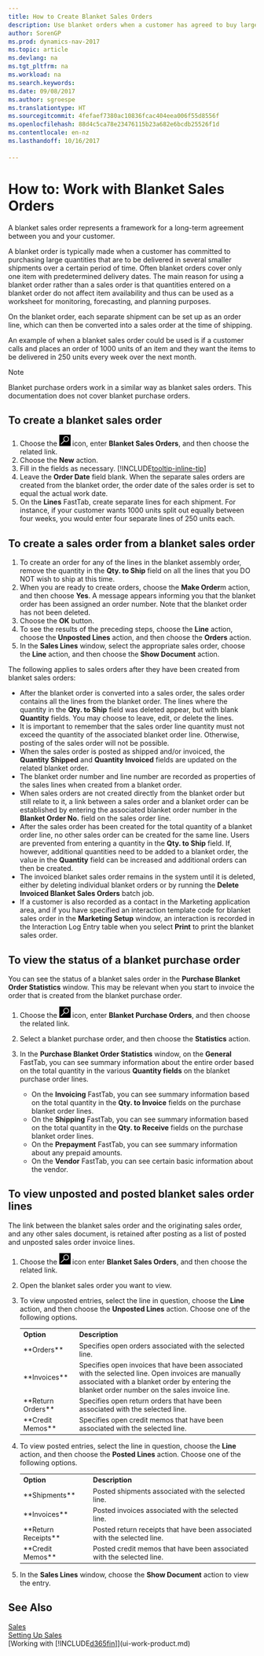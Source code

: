 ```yaml
---
title: How to Create Blanket Sales Orders
description: Use blanket orders when a customer has agreed to buy large quantities that are to be delivered in several smaller shipments over a certain period of time.
author: SorenGP
ms.prod: dynamics-nav-2017
ms.topic: article
ms.devlang: na
ms.tgt_pltfrm: na
ms.workload: na
ms.search.keywords: 
ms.date: 09/08/2017
ms.author: sgroespe
ms.translationtype: HT
ms.sourcegitcommit: 4fefaef7380ac10836fcac404eea006f55d8556f
ms.openlocfilehash: 88d4c5ca78e23476115b23a682e6bcdb25526f1d
ms.contentlocale: en-nz
ms.lasthandoff: 10/16/2017

---
```

# <a name="how-to-work-with-blanket-sales-orders"></a>How to: Work with Blanket Sales Orders
A blanket sales order represents a framework for a long-term agreement between you and your customer.

A blanket order is typically made when a customer has committed to purchasing large quantities that are to be delivered in several smaller shipments over a certain period of time. Often blanket orders cover only one item with predetermined delivery dates. The main reason for using a blanket order rather than a sales order is that quantities entered on a blanket order do not affect item availability and thus can be used as a worksheet for monitoring, forecasting, and planning purposes.

On the blanket order, each separate shipment can be set up as an order line, which can then be converted into a sales order at the time of shipping.

An example of when a blanket sales order could be used is if a customer calls and places an order of 1000 units of an item and they want the items to be delivered in 250 units every week over the next month.

> [!NOTE]
> Blanket purchase orders work in a similar way as blanket sales orders. This documentation does not cover blanket purchase orders.

## <a name="to-create-a-blanket-sales-order"></a>To create a blanket sales order  
1. Choose the ![Search for Page or Report](media/ui-search/search_small.png "Search for Page or Report icon") icon, enter **Blanket Sales Orders**, and then choose the related link.  
2. Choose the **New** action.  
3. Fill in the fields as necessary. [!INCLUDE[tooltip-inline-tip](includes/tooltip-inline-tip_md.md)]
4.  Leave the **Order Date** field blank. When the separate sales orders are created from the blanket order, the order date of the sales order is set to equal the actual work date.
5. On the **Lines** FastTab, create separate lines for each shipment. For instance, if your customer wants 1000 units split out equally between four weeks, you would enter four separate lines of 250 units each.   

## <a name="to-create-a-sales-order-from-a-blanket-sales-order"></a>To create a sales order from a blanket sales order  

1.  To create an order for any of the lines in the blanket assembly order, remove the quantity in the **Qty. to Ship** field on all the lines that you DO NOT wish to ship at this time.  
2.  When you are ready to create orders, choose the **Make Order**m action, and then choose **Yes**. A message appears informing you that the blanket order has been assigned an order number. Note that the blanket order has not been deleted.  
3.  Choose the **OK** button.  
4.  To see the results of the preceding steps, choose the **Line** action, choose the **Unposted Lines** action, and then choose the **Orders** action.  
5.  In the **Sales Lines** window, select the appropriate sales order, choose the **Line** action, and then choose the **Show Document** action.  

The following applies to sales orders after they have been created from blanket sales orders:  

- After the blanket order is converted into a sales order, the sales order contains all the lines from the blanket order. The lines where the quantity in the **Qty. to Ship** field was deleted appear, but with blank **Quantity** fields. You may choose to leave, edit, or delete the lines.  
- It is important to remember that the sales order line quantity must not exceed the quantity of the associated blanket order line. Otherwise, posting of the sales order will not be possible.  
- When the sales order is posted as shipped and/or invoiced, the **Quantity Shipped** and **Quantity Invoiced** fields are updated on the related blanket order.  
- The blanket order number and line number are recorded as properties of the sales lines when created from a blanket order.  
- When sales orders are not created directly from the blanket order but still relate to it, a link between a sales order and a blanket order can be established by entering the associated blanket order number in the **Blanket Order No.** field on the sales order line.  
- After the sales order has been created for the total quantity of a blanket order line, no other sales order can be created for the same line. Users are prevented from entering a quantity in the **Qty. to Ship** field. If, however, additional quantities need to be added to a blanket order, the value in the **Quantity** field can be increased and additional orders can then be created.  
- The invoiced blanket sales order remains in the system until it is deleted, either by deleting individual blanket orders or by running the **Delete Invoiced Blanket Sales Orders** batch job.  
- If a customer is also recorded as a contact in the Marketing application area, and if you have specified an interaction template code for blanket sales order in the **Marketing Setup** window, an interaction is recorded in the Interaction Log Entry table when you select **Print** to print the blanket sales order.

## <a name="to-view-the-status-of-a-blanket-purchase-order"></a>To view the status of a blanket purchase order  
You can see the status of a blanket sales order in the **Purchase Blanket Order Statistics** window. This may be relevant when you start to invoice the order that is created from the blanket purchase order.  

1.  Choose the ![Search for Page or Report](media/ui-search/search_small.png "Search for Page or Report icon") icon, enter **Blanket Purchase Orders**, and then choose the related link.  
2.  Select a blanket purchase order, and then choose the **Statistics** action.  
3.  In the **Purchase Blanket Order Statistics** window, on the **General** FastTab, you can see summary information about the entire order based on the total quantity in the various **Quantity fields** on the blanket purchase order lines.  

    - On the **Invoicing** FastTab, you can see summary information based on the total quantity in the **Qty. to Invoice** fields on the purchase blanket order lines.  
    - On the **Shipping** FastTab, you can see summary information based on the total quantity in the **Qty. to Receive** fields on the purchase blanket order lines.  
    - On the **Prepayment** FastTab, you can see summary information about any prepaid amounts.  
    - On the **Vendor** FastTab, you can see certain basic information about the vendor.    

## <a name="to-view-unposted-and-posted-blanket-sales-order-lines"></a>To view unposted and posted blanket sales order lines   
The link between the blanket sales order and the originating sales order, and any other sales document, is retained after posting as a list of posted and unposted sales order invoice lines.  

1. Choose the ![Search for Page or Report](media/ui-search/search_small.png "Search for Page or Report icon") icon enter **Blanket Sales Orders**, and then choose the related link.
2. Open the blanket sales order you want to view.
3. To view unposted entries, select the line in question, choose the **Line** action, and then choose the **Unposted Lines** action. Choose one of the following options.  

    <table>
    <tr>
    <th>Option</th>
    <th>Description</th>
    </tr>
    <tr>
    <td>**Orders**</td>
    <td>Specifies open orders associated with the selected line.</td>
    </tr>
    <tr>
    <td>**Invoices**</td>
    <td>Specifies open invoices that have been associated with the selected line. Open invoices are manually associated with a blanket order by entering the blanket order number on the sales invoice line.</td>
    </tr>
    <tr>
    <td>**Return Orders**</td>
    <td>Specifies open return orders that have been associated with the selected line.</td>
    </tr>
    <tr>
    <td>**Credit Memos**</td>
    <td>Specifies open credit memos that have been associated with the selected line.</td>
    </tr>
    </table>
4. To view posted entries, select the line in question, choose the **Line** action, and then choose the **Posted Lines** action. Choose one of the following options.  

    <table>
    <tr>
    <th>Option</th>
    <th>Description</th>
    </tr>
    <tr>
    <td>**Shipments**</td>
    <td>Posted shipments associated with the selected line.</td>
    </tr>
    <tr>
    <td>**Invoices**</td>
    <td>Posted invoices associated with the selected line.</td>
    </tr>
    <tr>
    <td>**Return Receipts**</td>
    <td>Posted return receipts that have been associated with the selected line.</td>
    </tr>
    <tr>
    <td>**Credit Memos**</td>
    <td>Posted credit memos that have been associated with the selected line.</td>
    </tr>
    </table>
5. In the **Sales Lines** window, choose the **Show Document** action to view the entry.

## <a name="see-also"></a>See Also
[Sales](sales-manage-sales.md)  
[Setting Up Sales](sales-setup-sales.md)  
[Working with [!INCLUDE[d365fin](includes/d365fin_md.md)]](ui-work-product.md)

